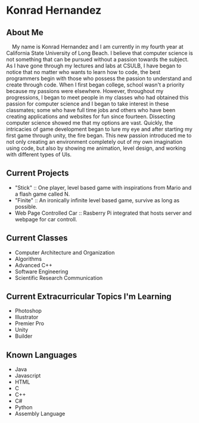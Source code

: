 # Konrad Hernandez

## About Me

&nbsp;&nbsp;&nbsp;&nbsp;My name is Konrad Hernandez and I am currently in my fourth year at California State University of Long Beach. I believe that computer science is not something that can be pursued without a passion towards the subject. As I have gone through my lectures and labs at CSULB, I have began to notice that no matter who wants to learn how to code, the best programmers begin with those who possess the passion to understand and create through code. When I first began college, school wasn't a priority because my passions were elsewhere. However, throughout my progressions, I began to meet people in my classes who had obtained this passion for computer science and I began to take interest in these classmates; some who have full time jobs and others who have been creating applications and websites for fun since fourteen. Dissecting computer science showed me that my options are vast. Quickly, the intricacies of game development began to lure my eye and after starting my first game through unity, the fire began. This new passion introduced me to not only creating an environment completely out of my own imagination using code, but also by showing me animation, level design, and working with different types of UIs.

## Current Projects

- "Stick" :: One player, level based game with inspirations from Mario and a flash game called N.
- "Finite" :: An ironically infinite level based game, survive as long as possible.
- Web Page Controlled Car :: Rasberry Pi integrated that hosts server and webpage for car controll.

## Current Classes

- Computer Architecture and Organization
- Algorithms
- Advanced C++
- Software Engineering
- Scientific Research Communication

## Current Extracurricular Topics I'm Learning

- Photoshop
- Illustrator
- Premier Pro
- Unity
- Builder

## Known Languages

- Java
- Javascript
- HTML
- C
- C++
- C#
- Python
- Assembly Language

<!---
konradmh3/konradmh3 is a ✨ special ✨ repository because its `README.md` (this file) appears on your GitHub profile.
You can click the Preview link to take a look at your changes.
--->
